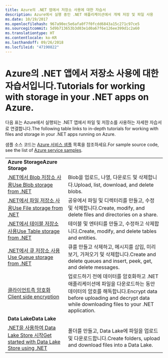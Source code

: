 ```yaml
---
title: Azure의 .NET 앱에서 저장소 사용에 대한 자습서
description: Azure에서 실행 중인 .NET 애플리케이션에서 개체 저장 및 파일 사용
ms.date: 10/19/2017
ms.openlocfilehash: 967a90ec5e6afa0f7f0fcdd6843a15c271c97ce5
ms.sourcegitcommit: 5d9b713653b3d03e1d0a67f6e126ee399d1c2a60
ms.translationtype: HT
ms.contentlocale: ko-KR
ms.lasthandoff: 09/26/2018
ms.locfileid: "47190822"
---
```

# <a name="tutorials-for-working-with-storage-in-your-net-apps-on-azure"></a><span data-ttu-id="eb052-103">Azure의 .NET 앱에서 저장소 사용에 대한 자습서입니다.</span><span class="sxs-lookup"><span data-stu-id="eb052-103">Tutorials for working with storage in your .NET apps on Azure.</span></span>

<span data-ttu-id="eb052-104">다음 표는 Azure에서 실행되는 .NET 앱에서 파일 및 저장소를 사용하는 자세한 자습서로 연결합니다.</span><span class="sxs-lookup"><span data-stu-id="eb052-104">The following table links to in-depth tutorials for working with files and storage in your .NET apps running on Azure.</span></span>

<span data-ttu-id="eb052-105">샘플 소스 코드는 [Azure 서비스 샘플](https://azure.microsoft.com/resources/samples/?platform=dotnet) 목록을 참조하세요.</span><span class="sxs-lookup"><span data-stu-id="eb052-105">For sample source code, see the list of [Azure service samples](https://azure.microsoft.com/resources/samples/?platform=dotnet).</span></span>

| | |
|---|---|
| <span data-ttu-id="eb052-106">**Azure Storage**</span><span class="sxs-lookup"><span data-stu-id="eb052-106">**Azure Storage**</span></span> ||
| <span data-ttu-id="eb052-107">[.NET에서 Blob 저장소 사용][1]</span><span class="sxs-lookup"><span data-stu-id="eb052-107">[Use Blob storage from .NET][1]</span></span> | <span data-ttu-id="eb052-108">Blob을 업로드, 나열, 다운로드 및 삭제합니다.</span><span class="sxs-lookup"><span data-stu-id="eb052-108">Upload, list, download, and delete blobs.</span></span> |
| <span data-ttu-id="eb052-109">[.NET에서 파일 저장소 사용][4]</span><span class="sxs-lookup"><span data-stu-id="eb052-109">[Use File storage from .NET][4]</span></span> | <span data-ttu-id="eb052-110">공유에서 파일 및 디렉터리를 만들고, 수정 및 삭제합니다.</span><span class="sxs-lookup"><span data-stu-id="eb052-110">Create, modify, and delete files and directories on a share.</span></span> | 
| <span data-ttu-id="eb052-111">[.NET에서 테이블 저장소 사용][3]</span><span class="sxs-lookup"><span data-stu-id="eb052-111">[Use Table storage from .NET][3]</span></span> | <span data-ttu-id="eb052-112">테이블 및 엔터티를 만들고, 수정하고 삭제합니다.</span><span class="sxs-lookup"><span data-stu-id="eb052-112">Create, modify, and delete tables and entities.</span></span> |
| <span data-ttu-id="eb052-113">[.NET에서 큐 저장소 사용][2]</span><span class="sxs-lookup"><span data-stu-id="eb052-113">[Use Queue storage from .NET][2]</span></span> | <span data-ttu-id="eb052-114">큐를 만들고 삭제하고, 메시지를 삽입, 미리 보기, 가져오기 및 삭제합니다.</span><span class="sxs-lookup"><span data-stu-id="eb052-114">Create and delete queues and insert, peek, get, and delete messages.</span></span> |
| <span data-ttu-id="eb052-115">[클라이언트측 암호화][5]</span><span class="sxs-lookup"><span data-stu-id="eb052-115">[Client side encryption][5]</span></span> | <span data-ttu-id="eb052-116">업로드하기 전에 데이터를 암호화하고 .NET 애플리케이션에 파일을 다운로드하는 동안 데이터의 암호를 해독합니다.</span><span class="sxs-lookup"><span data-stu-id="eb052-116">Encrypt data before uploading and decrypt data while downloading files to your .NET application.</span></span> 
|<span data-ttu-id="eb052-117">**Data Lake**</span><span class="sxs-lookup"><span data-stu-id="eb052-117">**Data Lake**</span></span>||
| <span data-ttu-id="eb052-118">[.NET을 사용하여 Data Lake Store 시작][6]</span><span class="sxs-lookup"><span data-stu-id="eb052-118">[Get started with Data Lake Store using .NET][6]</span></span> | <span data-ttu-id="eb052-119">폴더를 만들고, Data Lake에 파일을 업로드 및 다운로드합니다.</span><span class="sxs-lookup"><span data-stu-id="eb052-119">Create folders, upload and download files into a Data Lake.</span></span> | 

[1]: /azure/storage/storage-dotnet-how-to-use-blobs
[2]: /azure/storage/storage-dotnet-how-to-use-queues
[3]: /azure/storage/storage-dotnet-how-to-use-tables
[4]: /azure/storage/storage-dotnet-how-to-use-files
[5]: /azure/storage/storage-client-side-encryption
[6]: /azure/data-lake-store/data-lake-store-get-started-net-sdk